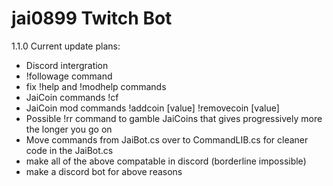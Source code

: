 # jai0899 Twitch Bot

1.1.0
Current update plans:
- Discord intergration
- !followage command
- fix !help and !modhelp commands
- JaiCoin commands !cf
- JaiCoin mod commands !addcoin [value] !removecoin [value]
- Possible !rr command to gamble JaiCoins that gives progressively more the longer you go on
- Move commands from JaiBot.cs over to CommandLIB.cs for cleaner code in the JaiBot.cs
- make all of the above compatable in discord (borderline impossible)
- make a discord bot for above reasons
